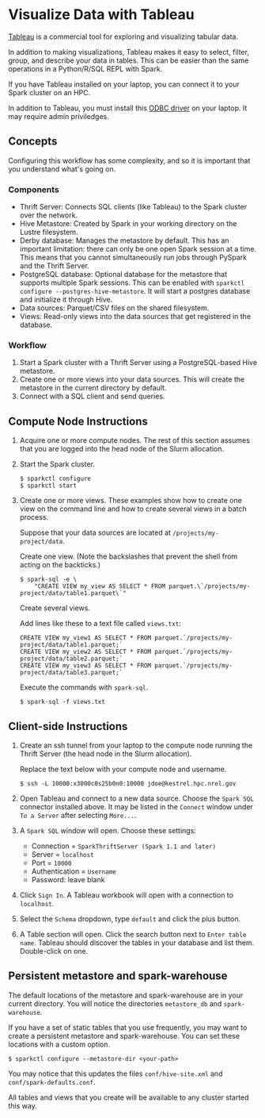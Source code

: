 # Visualize Data with Tableau
[Tableau](https://www.tableau.com/) is a commercial tool for exploring and visualizing
tabular data.

In addition to making visualizations, Tableau makes it easy to select, filter, group, and describe
your data in tables. This can be easier than the same operations in a Python/R/SQL REPL with Spark.

If you have Tableau installed on your laptop, you can connect it to your Spark cluster on an HPC.

In addition to Tableau, you must install this
[ODBC driver](https://www.databricks.com/spark/odbc-drivers-download) on your laptop. It may
require admin priviledges.

## Concepts
Configuring this workflow has some complexity, and so it is important that you understand what's
going on.

### Components
- Thrift Server: Connects SQL clients (like Tableau) to the Spark cluster over the network.
- Hive Metastore: Created by Spark in your working directory on the Lustre filesystem.
- Derby database: Manages the metastore by default. This has an important limitation: there can
  only be one open Spark session at a time. This means that you cannot simultaneously run jobs
  through PySpark and the Thrift Server.
- PostgreSQL database: Optional database for the metastore that supports multiple Spark sessions.
  This can be enabled with `sparkctl configure --postgres-hive-metastore`. It will start a postgres
  database and initialize it through Hive.
- Data sources: Parquet/CSV files on the shared filesystem.
- Views: Read-only views into the data sources that get registered in the database.

### Workflow
1. Start a Spark cluster with a Thrift Server using a PostgreSQL-based Hive metastore.
2. Create one or more views into your data sources. This will create the metastore in the current
directory by default.
3. Connect with a SQL client and send queries.

## Compute Node Instructions
1. Acquire one or more compute nodes. The rest of this section assumes that you are logged
into the head node of the Slurm allocation.

2. Start the Spark cluster.
   ```console
   $ sparkctl configure
   $ sparkctl start
   ```

4. Create one or more views. These examples show how to create one view on the command line and
how to create several views in a batch process.

   Suppose that your data sources are located at `/projects/my-project/data`.

   Create one view. (Note the backslashes that prevent the shell from acting on the backticks.)
   ```console
   $ spark-sql -e \
       "CREATE VIEW my_view AS SELECT * FROM parquet.\`/projects/my-project/data/table1.parquet\`"
   ```

   Create several views.

   Add lines like these to a text file called `views.txt`:
   ```
   CREATE VIEW my_view1 AS SELECT * FROM parquet.`/projects/my-project/data/table1.parquet;`
   CREATE VIEW my_view2 AS SELECT * FROM parquet.`/projects/my-project/data/table2.parquet;`
   CREATE VIEW my_view3 AS SELECT * FROM parquet.`/projects/my-project/data/table3.parquet;`
   ```

   Execute the commands with `spark-sql`.
   ```console
   $ spark-sql -f views.txt
   ```

## Client-side Instructions

1. Create an ssh tunnel from your laptop to the compute node running the Thrift Server (the
head node in the Slurm allocation).

   Replace the text below with your compute node and username.
   ```
   $ ssh -L 10000:x3000c0s25b0n0:10000 jdoe@kestrel.hpc.nrel.gov
   ```

2. Open Tableau and connect to a new data source. Choose the `Spark SQL` connector installed
above. It may be listed in the `Connect` window under `To a Server` after selecting `More...`.

3. A `Spark SQL` window will open. Choose these settings:

   - Connection = `SparkThriftServer (Spark 1.1 and later)`
   - Server = `localhost`
   - Port = `10000`
   - Authentication = `Username`
   - Password: leave blank

4. Click `Sign In`. A Tableau workbook will open with a connection to `localhost`.

5. Select the `Schema` dropdown, type `default` and click the plus button.

6. A Table section will open. Click the search button next to `Enter table name`. Tableau should
discover the tables in your database and list them. Double-click on one.

## Persistent metastore and spark-warehouse
The default locations of the metastore and spark-warehouse are in your current directory.
You will notice the directories `metastore_db` and `spark-warehouse`.

If you have a set of static tables that you use frequently, you may want to create a persistent
metastore and spark-warehouse. You can set these locations with a custom option.

```
$ sparkctl configure --metastore-dir <your-path>
```
You may notice that this updates the files `conf/hive-site.xml` and `conf/spark-defaults.conf`.

All tables and views that you create will be available to any cluster started this way.
